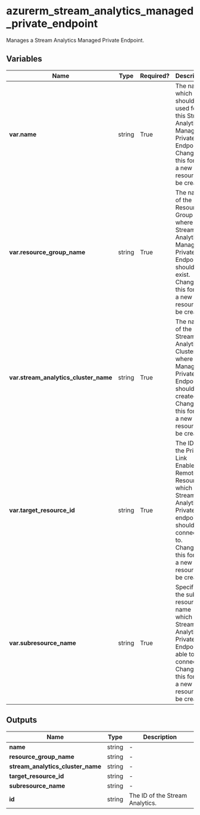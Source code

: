 # azurerm_stream_analytics_managed_private_endpoint

Manages a Stream Analytics Managed Private Endpoint.

## Variables

| Name | Type | Required? |  Description |
| ---- | ---- | --------- |  ----------- |
| **var.name** | string | True | The name which should be used for this Stream Analytics Managed Private Endpoint. Changing this forces a new resource to be created. | 
| **var.resource_group_name** | string | True | The name of the Resource Group where the Stream Analytics Managed Private Endpoint should exist. Changing this forces a new resource to be created. | 
| **var.stream_analytics_cluster_name** | string | True | The name of the Stream Analytics Cluster where the Managed Private Endpoint should be created. Changing this forces a new resource to be created. | 
| **var.target_resource_id** | string | True | The ID of the Private Link Enabled Remote Resource which this Stream Analytics Private endpoint should be connected to. Changing this forces a new resource to be created. | 
| **var.subresource_name** | string | True | Specifies the sub resource name which the Stream Analytics Private Endpoint is able to connect to. Changing this forces a new resource to be created. | 



## Outputs

| Name | Type | Description |
| ---- | ---- | --------- | 
| **name** | string  | - | 
| **resource_group_name** | string  | - | 
| **stream_analytics_cluster_name** | string  | - | 
| **target_resource_id** | string  | - | 
| **subresource_name** | string  | - | 
| **id** | string  | The ID of the Stream Analytics. | 